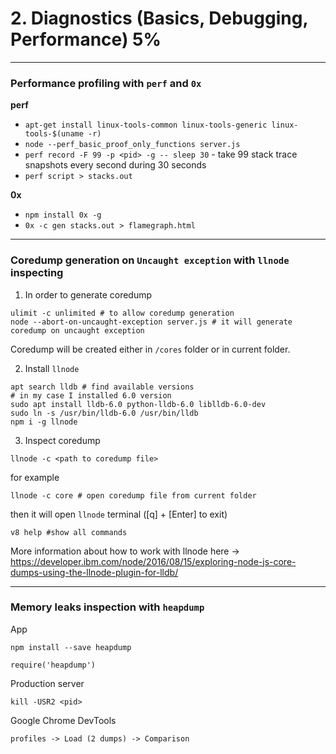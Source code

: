 # 2. Diagnostics (Basics, Debugging, Performance) 5%

<hr>

### Performance profiling with `perf` and `0x`

**perf**

-   `apt-get install linux-tools-common linux-tools-generic linux-tools-$(uname -r)`
-   `node --perf_basic_proof_only_functions server.js`
-   `perf record -F 99 -p <pid> -g -- sleep 30` - take 99 stack trace snapshots every second during 30 seconds
-   `perf script > stacks.out`

**0x**

-   `npm install 0x -g`
-   `0x -c gen stacks.out > flamegraph.html`

<hr>

### Coredump generation on `Uncaught exception` with `llnode` inspecting

1. In order to generate coredump

```
ulimit -c unlimited # to allow coredump generation
node --abort-on-uncaught-exception server.js # it will generate coredump on uncaught exception
```

Coredump will be created either in `/cores` folder or in current folder.

2. Install `llnode`

```
apt search lldb # find available versions
# in my case I installed 6.0 version
sudo apt install lldb-6.0 python-lldb-6.0 liblldb-6.0-dev
sudo ln -s /usr/bin/lldb-6.0 /usr/bin/lldb
npm i -g llnode
```

3. Inspect coredump

```
llnode -c <path to coredump file>
```

for example

```
llnode -c core # open coredump file from current folder
```

then it will open `llnode` terminal ([q] + [Enter] to exit)

```
v8 help #show all commands
```

More information about how to work with llnode here -> https://developer.ibm.com/node/2016/08/15/exploring-node-js-core-dumps-using-the-llnode-plugin-for-lldb/

<hr>

### Memory leaks inspection with `heapdump`

App

```
npm install --save heapdump

require('heapdump')
```

Production server

```
kill -USR2 <pid>
```

Google Chrome DevTools

```
profiles -> Load (2 dumps) -> Comparison
```

